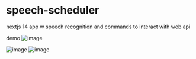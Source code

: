 # speech-scheduler
nextjs 14 app w speech recognition and commands to interact with web api

demo
![image](https://github.com/mariangle/.taskify/assets/124585244/32bae12d-80a4-403f-b852-6f00fd8cc931)

![image](https://github.com/mariangle/speech-scheduler/assets/124585244/c12cafdf-03ef-403b-bcb6-1ebaaa7741e5)
![image](https://github.com/mariangle/speech-scheduler/assets/124585244/ceae8f9e-c27a-4ecb-994a-05691c4e1c8c)

